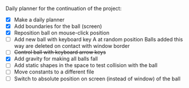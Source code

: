 Daily planner for the continuation of the project:

- [x] Make a daily planner
- [x] Add boundaries for the ball (screen)
- [x] Reposition ball on mouse-click position
- [ ] Add new ball with keyboard key A at random position
        Balls added this way are deleted on contact with window border
- [ ] ~~Control ball with keyboard arrow keys~~ 
- [x] Add gravity for making all balls fall
- [ ] Add static shapes in the space to test collision with the ball
- [ ] Move constants to a different file
- [ ] Switch to absolute position on screen (instead of window) of the ball
